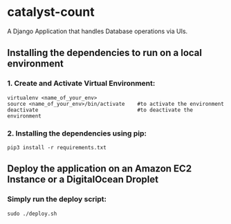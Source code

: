 # catalyst-count
A Django Application that handles Database operations via UIs.

## Installing the dependencies to run on a local environment
### 1. Create and Activate Virtual Environment: 
    virtualenv <name_of_your_env>             
    source <name_of_your_env>/bin/activate    #to activate the environment
    deactivate                                #to deactivate the environment

### 2. Installing the dependencies using pip:
    pip3 install -r requirements.txt

## Deploy the application on an Amazon EC2 Instance or a DigitalOcean Droplet
### Simply run the deploy script:
    sudo ./deploy.sh
    